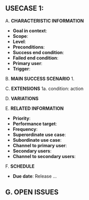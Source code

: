 ## USECASE 1: 

A. **CHARACTERISTIC INFORMATION**
- **Goal in context**:
- **Scope**:
- **Level**:
- **Preconditions**:
- **Success end condition**:
- **Failed end condition**:
- **Primary user**:
- **Trigger**: 
  
B. **MAIN SUCCESS SCENARIO** 
1. 

C. **EXTENSIONS**
1a. condition: action

D. **VARIATIONS**

E. **RELATED INFORMATION**
- **Priority**:
- **Performance target**:
- **Frequency**:
- **Superordinate use case**:
- **Subordinate use case**:
- **Channel to primary user**:
- **Secondary users**:
- **Channel to secondary users**:


F. **SCHEDULE**
- **Due date**: Release ...

G. **OPEN ISSUES**
- 
